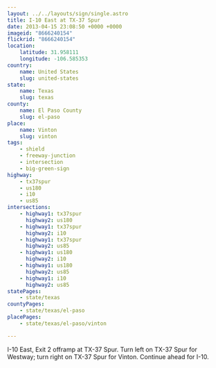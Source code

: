 ```yaml
---
layout: ../../layouts/sign/single.astro
title: I-10 East at TX-37 Spur
date: 2013-04-15 23:08:50 +0000 +0000
imageid: "8666240154"
flickrid: "8666240154"
location:
    latitude: 31.958111
    longitude: -106.585353
country:
    name: United States
    slug: united-states
state:
    name: Texas
    slug: texas
county:
    name: El Paso County
    slug: el-paso
place:
    name: Vinton
    slug: vinton
tags:
    - shield
    - freeway-junction
    - intersection
    - big-green-sign
highway:
    - tx37spur
    - us180
    - i10
    - us85
intersections:
    - highway1: tx37spur
      highway2: us180
    - highway1: tx37spur
      highway2: i10
    - highway1: tx37spur
      highway2: us85
    - highway1: us180
      highway2: i10
    - highway1: us180
      highway2: us85
    - highway1: i10
      highway2: us85
statePages:
    - state/texas
countyPages:
    - state/texas/el-paso
placePages:
    - state/texas/el-paso/vinton

---
```

I-10 East, Exit 2 offramp at TX-37 Spur.  Turn left on TX-37 Spur for Westway; turn right on TX-37 Spur for Vinton.  Continue ahead for I-10.
